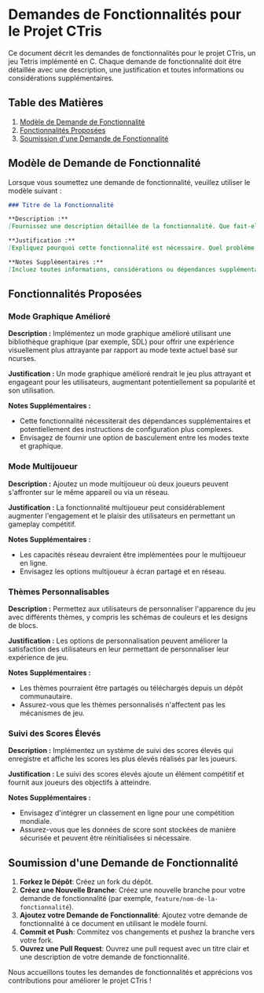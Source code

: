 # Demandes de Fonctionnalités pour le Projet CTris

Ce document décrit les demandes de fonctionnalités pour le projet CTris, un jeu Tetris implémenté en C. Chaque demande de fonctionnalité doit être détaillée avec une description, une justification et toutes informations ou considérations supplémentaires.

## Table des Matières

1. [Modèle de Demande de Fonctionnalité](#modèle-de-demande-de-fonctionnalité)
2. [Fonctionnalités Proposées](#fonctionnalités-proposées)
3. [Soumission d'une Demande de Fonctionnalité](#soumission-dune-demande-de-fonctionnalité)

## Modèle de Demande de Fonctionnalité

Lorsque vous soumettez une demande de fonctionnalité, veuillez utiliser le modèle suivant :

```markdown
### Titre de la Fonctionnalité

**Description :**
[Fournissez une description détaillée de la fonctionnalité. Que fait-elle ? Comment fonctionne-t-elle ?]

**Justification :**
[Expliquez pourquoi cette fonctionnalité est nécessaire. Quel problème résout-elle ? Comment améliore-t-elle le projet ?]

**Notes Supplémentaires :**
[Incluez toutes informations, considérations ou dépendances supplémentaires liées à cette fonctionnalité.]
```

## Fonctionnalités Proposées

### Mode Graphique Amélioré

**Description :**
Implémentez un mode graphique amélioré utilisant une bibliothèque graphique (par exemple, SDL) pour offrir une expérience visuellement plus attrayante par rapport au mode texte actuel basé sur ncurses.

**Justification :**
Un mode graphique amélioré rendrait le jeu plus attrayant et engageant pour les utilisateurs, augmentant potentiellement sa popularité et son utilisation.

**Notes Supplémentaires :**
- Cette fonctionnalité nécessiterait des dépendances supplémentaires et potentiellement des instructions de configuration plus complexes.
- Envisagez de fournir une option de basculement entre les modes texte et graphique.

### Mode Multijoueur

**Description :**
Ajoutez un mode multijoueur où deux joueurs peuvent s'affronter sur le même appareil ou via un réseau.

**Justification :**
La fonctionnalité multijoueur peut considérablement augmenter l'engagement et le plaisir des utilisateurs en permettant un gameplay compétitif.

**Notes Supplémentaires :**
- Les capacités réseau devraient être implémentées pour le multijoueur en ligne.
- Envisagez les options multijoueur à écran partagé et en réseau.

### Thèmes Personnalisables

**Description :**
Permettez aux utilisateurs de personnaliser l'apparence du jeu avec différents thèmes, y compris les schémas de couleurs et les designs de blocs.

**Justification :**
Les options de personnalisation peuvent améliorer la satisfaction des utilisateurs en leur permettant de personnaliser leur expérience de jeu.

**Notes Supplémentaires :**
- Les thèmes pourraient être partagés ou téléchargés depuis un dépôt communautaire.
- Assurez-vous que les thèmes personnalisés n'affectent pas les mécanismes de jeu.

### Suivi des Scores Élevés

**Description :**
Implémentez un système de suivi des scores élevés qui enregistre et affiche les scores les plus élevés réalisés par les joueurs.

**Justification :**
Le suivi des scores élevés ajoute un élément compétitif et fournit aux joueurs des objectifs à atteindre.

**Notes Supplémentaires :**
- Envisagez d'intégrer un classement en ligne pour une compétition mondiale.
- Assurez-vous que les données de score sont stockées de manière sécurisée et peuvent être réinitialisées si nécessaire.

## Soumission d'une Demande de Fonctionnalité

1. **Forkez le Dépôt**: Créez un fork du dépôt.
2. **Créez une Nouvelle Branche**: Créez une nouvelle branche pour votre demande de fonctionnalité (par exemple, `feature/nom-de-la-fonctionnalité`).
3. **Ajoutez votre Demande de Fonctionnalité**: Ajoutez votre demande de fonctionnalité à ce document en utilisant le modèle fourni.
4. **Commit et Push**: Commitez vos changements et pushez la branche vers votre fork.
5. **Ouvrez une Pull Request**: Ouvrez une pull request avec un titre clair et une description de votre demande de fonctionnalité.

Nous accueillons toutes les demandes de fonctionnalités et apprécions vos contributions pour améliorer le projet CTris !
